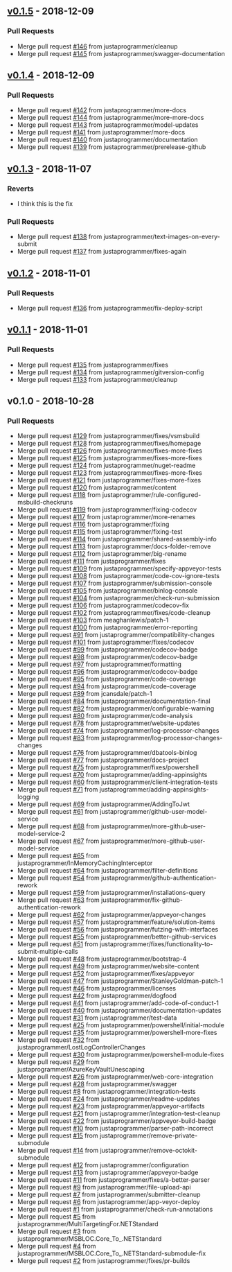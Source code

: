 
<a name="v0.1.5"></a>
## [v0.1.5] - 2018-12-09
### Pull Requests
- Merge pull request [#146](https://github.com/justaprogrammer/BCC-MSBuildLog/issues/146) from justaprogrammer/cleanup
- Merge pull request [#145](https://github.com/justaprogrammer/BCC-MSBuildLog/issues/145) from justaprogrammer/swagger-documentation


<a name="v0.1.4"></a>
## [v0.1.4] - 2018-12-09
### Pull Requests
- Merge pull request [#142](https://github.com/justaprogrammer/BCC-MSBuildLog/issues/142) from justaprogrammer/more-docs
- Merge pull request [#144](https://github.com/justaprogrammer/BCC-MSBuildLog/issues/144) from justaprogrammer/more-more-docs
- Merge pull request [#143](https://github.com/justaprogrammer/BCC-MSBuildLog/issues/143) from justaprogrammer/model-updates
- Merge pull request [#141](https://github.com/justaprogrammer/BCC-MSBuildLog/issues/141) from justaprogrammer/more-docs
- Merge pull request [#140](https://github.com/justaprogrammer/BCC-MSBuildLog/issues/140) from justaprogrammer/documentation
- Merge pull request [#139](https://github.com/justaprogrammer/BCC-MSBuildLog/issues/139) from justaprogrammer/prerelease-github


<a name="v0.1.3"></a>
## [v0.1.3] - 2018-11-07
### Reverts
- I think this is the fix

### Pull Requests
- Merge pull request [#138](https://github.com/justaprogrammer/BCC-MSBuildLog/issues/138) from justaprogrammer/text-images-on-every-submit
- Merge pull request [#137](https://github.com/justaprogrammer/BCC-MSBuildLog/issues/137) from justaprogrammer/fixes-again


<a name="v0.1.2"></a>
## [v0.1.2] - 2018-11-01
### Pull Requests
- Merge pull request [#136](https://github.com/justaprogrammer/BCC-MSBuildLog/issues/136) from justaprogrammer/fix-deploy-script


<a name="v0.1.1"></a>
## [v0.1.1] - 2018-11-01
### Pull Requests
- Merge pull request [#135](https://github.com/justaprogrammer/BCC-MSBuildLog/issues/135) from justaprogrammer/fixes
- Merge pull request [#134](https://github.com/justaprogrammer/BCC-MSBuildLog/issues/134) from justaprogrammer/gitversion-config
- Merge pull request [#133](https://github.com/justaprogrammer/BCC-MSBuildLog/issues/133) from justaprogrammer/cleanup


<a name="v0.1.0"></a>
## v0.1.0 - 2018-10-28
### Pull Requests
- Merge pull request [#129](https://github.com/justaprogrammer/BCC-MSBuildLog/issues/129) from justaprogrammer/fixes/vsmsbuild
- Merge pull request [#128](https://github.com/justaprogrammer/BCC-MSBuildLog/issues/128) from justaprogrammer/fixes/homepage
- Merge pull request [#126](https://github.com/justaprogrammer/BCC-MSBuildLog/issues/126) from justaprogrammer/fixes-more-fixes
- Merge pull request [#125](https://github.com/justaprogrammer/BCC-MSBuildLog/issues/125) from justaprogrammer/fixes-more-fixes
- Merge pull request [#124](https://github.com/justaprogrammer/BCC-MSBuildLog/issues/124) from justaprogrammer/nuget-readme
- Merge pull request [#123](https://github.com/justaprogrammer/BCC-MSBuildLog/issues/123) from justaprogrammer/fixes-more-fixes
- Merge pull request [#121](https://github.com/justaprogrammer/BCC-MSBuildLog/issues/121) from justaprogrammer/fixes-more-fixes
- Merge pull request [#120](https://github.com/justaprogrammer/BCC-MSBuildLog/issues/120) from justaprogrammer/content
- Merge pull request [#118](https://github.com/justaprogrammer/BCC-MSBuildLog/issues/118) from justaprogrammer/rule-configured-msbuild-checkruns
- Merge pull request [#119](https://github.com/justaprogrammer/BCC-MSBuildLog/issues/119) from justaprogrammer/fixing-codecov
- Merge pull request [#117](https://github.com/justaprogrammer/BCC-MSBuildLog/issues/117) from justaprogrammer/more-renames
- Merge pull request [#116](https://github.com/justaprogrammer/BCC-MSBuildLog/issues/116) from justaprogrammer/fixing
- Merge pull request [#115](https://github.com/justaprogrammer/BCC-MSBuildLog/issues/115) from justaprogrammer/fixing-test
- Merge pull request [#114](https://github.com/justaprogrammer/BCC-MSBuildLog/issues/114) from justaprogrammer/shared-assembly-info
- Merge pull request [#113](https://github.com/justaprogrammer/BCC-MSBuildLog/issues/113) from justaprogrammer/docs-folder-remove
- Merge pull request [#112](https://github.com/justaprogrammer/BCC-MSBuildLog/issues/112) from justaprogrammer/big-rename
- Merge pull request [#111](https://github.com/justaprogrammer/BCC-MSBuildLog/issues/111) from justaprogrammer/fixes
- Merge pull request [#109](https://github.com/justaprogrammer/BCC-MSBuildLog/issues/109) from justaprogrammer/specify-appveyor-tests
- Merge pull request [#108](https://github.com/justaprogrammer/BCC-MSBuildLog/issues/108) from justaprogrammer/code-cov-ignore-tests
- Merge pull request [#107](https://github.com/justaprogrammer/BCC-MSBuildLog/issues/107) from justaprogrammer/submission-console
- Merge pull request [#105](https://github.com/justaprogrammer/BCC-MSBuildLog/issues/105) from justaprogrammer/binlog-console
- Merge pull request [#104](https://github.com/justaprogrammer/BCC-MSBuildLog/issues/104) from justaprogrammer/check-run-submission
- Merge pull request [#106](https://github.com/justaprogrammer/BCC-MSBuildLog/issues/106) from justaprogrammer/codecov-fix
- Merge pull request [#102](https://github.com/justaprogrammer/BCC-MSBuildLog/issues/102) from justaprogrammer/fixes/code-cleanup
- Merge pull request [#103](https://github.com/justaprogrammer/BCC-MSBuildLog/issues/103) from meaghanlewis/patch-1
- Merge pull request [#100](https://github.com/justaprogrammer/BCC-MSBuildLog/issues/100) from justaprogrammer/error-reporting
- Merge pull request [#91](https://github.com/justaprogrammer/BCC-MSBuildLog/issues/91) from justaprogrammer/compatibility-changes
- Merge pull request [#101](https://github.com/justaprogrammer/BCC-MSBuildLog/issues/101) from justaprogrammer/fixes/codecov
- Merge pull request [#99](https://github.com/justaprogrammer/BCC-MSBuildLog/issues/99) from justaprogrammer/codecov-badge
- Merge pull request [#98](https://github.com/justaprogrammer/BCC-MSBuildLog/issues/98) from justaprogrammer/codecov-badge
- Merge pull request [#97](https://github.com/justaprogrammer/BCC-MSBuildLog/issues/97) from justaprogrammer/formatting
- Merge pull request [#96](https://github.com/justaprogrammer/BCC-MSBuildLog/issues/96) from justaprogrammer/codecov-badge
- Merge pull request [#95](https://github.com/justaprogrammer/BCC-MSBuildLog/issues/95) from justaprogrammer/code-coverage
- Merge pull request [#94](https://github.com/justaprogrammer/BCC-MSBuildLog/issues/94) from justaprogrammer/code-coverage
- Merge pull request [#89](https://github.com/justaprogrammer/BCC-MSBuildLog/issues/89) from jcansdale/patch-1
- Merge pull request [#84](https://github.com/justaprogrammer/BCC-MSBuildLog/issues/84) from justaprogrammer/documentation-final
- Merge pull request [#82](https://github.com/justaprogrammer/BCC-MSBuildLog/issues/82) from justaprogrammer/configurable-warning
- Merge pull request [#80](https://github.com/justaprogrammer/BCC-MSBuildLog/issues/80) from justaprogrammer/code-analysis
- Merge pull request [#78](https://github.com/justaprogrammer/BCC-MSBuildLog/issues/78) from justaprogrammer/website-updates
- Merge pull request [#74](https://github.com/justaprogrammer/BCC-MSBuildLog/issues/74) from justaprogrammer/log-processor-changes
- Merge pull request [#83](https://github.com/justaprogrammer/BCC-MSBuildLog/issues/83) from justaprogrammer/log-processor-changes-changes
- Merge pull request [#76](https://github.com/justaprogrammer/BCC-MSBuildLog/issues/76) from justaprogrammer/dbatools-binlog
- Merge pull request [#77](https://github.com/justaprogrammer/BCC-MSBuildLog/issues/77) from justaprogrammer/docs-project
- Merge pull request [#75](https://github.com/justaprogrammer/BCC-MSBuildLog/issues/75) from justaprogrammer/fixes/powershell
- Merge pull request [#70](https://github.com/justaprogrammer/BCC-MSBuildLog/issues/70) from justaprogrammer/adding-appinsights
- Merge pull request [#60](https://github.com/justaprogrammer/BCC-MSBuildLog/issues/60) from justaprogrammer/client-integration-tests
- Merge pull request [#71](https://github.com/justaprogrammer/BCC-MSBuildLog/issues/71) from justaprogrammer/adding-appinsights-logging
- Merge pull request [#69](https://github.com/justaprogrammer/BCC-MSBuildLog/issues/69) from justaprogrammer/AddingToJwt
- Merge pull request [#61](https://github.com/justaprogrammer/BCC-MSBuildLog/issues/61) from justaprogrammer/github-user-model-service
- Merge pull request [#68](https://github.com/justaprogrammer/BCC-MSBuildLog/issues/68) from justaprogrammer/more-github-user-model-service-2
- Merge pull request [#67](https://github.com/justaprogrammer/BCC-MSBuildLog/issues/67) from justaprogrammer/more-github-user-model-service
- Merge pull request [#65](https://github.com/justaprogrammer/BCC-MSBuildLog/issues/65) from justaprogrammer/InMemoryCachingInterceptor
- Merge pull request [#64](https://github.com/justaprogrammer/BCC-MSBuildLog/issues/64) from justaprogrammer/filter-definitions
- Merge pull request [#54](https://github.com/justaprogrammer/BCC-MSBuildLog/issues/54) from justaprogrammer/github-authentication-rework
- Merge pull request [#59](https://github.com/justaprogrammer/BCC-MSBuildLog/issues/59) from justaprogrammer/installations-query
- Merge pull request [#63](https://github.com/justaprogrammer/BCC-MSBuildLog/issues/63) from justaprogrammer/fix-github-authentication-rework
- Merge pull request [#62](https://github.com/justaprogrammer/BCC-MSBuildLog/issues/62) from justaprogrammer/appveyor-changes
- Merge pull request [#57](https://github.com/justaprogrammer/BCC-MSBuildLog/issues/57) from justaprogrammer/feature/solution-items
- Merge pull request [#56](https://github.com/justaprogrammer/BCC-MSBuildLog/issues/56) from justaprogrammer/futzing-with-interfaces
- Merge pull request [#55](https://github.com/justaprogrammer/BCC-MSBuildLog/issues/55) from justaprogrammer/better-github-services
- Merge pull request [#51](https://github.com/justaprogrammer/BCC-MSBuildLog/issues/51) from justaprogrammer/fixes/functionality-to-submit-multiple-calls
- Merge pull request [#48](https://github.com/justaprogrammer/BCC-MSBuildLog/issues/48) from justaprogrammer/bootstrap-4
- Merge pull request [#49](https://github.com/justaprogrammer/BCC-MSBuildLog/issues/49) from justaprogrammer/website-content
- Merge pull request [#52](https://github.com/justaprogrammer/BCC-MSBuildLog/issues/52) from justaprogrammer/fixes/appveyor
- Merge pull request [#47](https://github.com/justaprogrammer/BCC-MSBuildLog/issues/47) from justaprogrammer/StanleyGoldman-patch-1
- Merge pull request [#46](https://github.com/justaprogrammer/BCC-MSBuildLog/issues/46) from justaprogrammer/licenses
- Merge pull request [#42](https://github.com/justaprogrammer/BCC-MSBuildLog/issues/42) from justaprogrammer/dogfood
- Merge pull request [#41](https://github.com/justaprogrammer/BCC-MSBuildLog/issues/41) from justaprogrammer/add-code-of-conduct-1
- Merge pull request [#40](https://github.com/justaprogrammer/BCC-MSBuildLog/issues/40) from justaprogrammer/documentation-updates
- Merge pull request [#31](https://github.com/justaprogrammer/BCC-MSBuildLog/issues/31) from justaprogrammer/test-data
- Merge pull request [#25](https://github.com/justaprogrammer/BCC-MSBuildLog/issues/25) from justaprogrammer/powershell/initial-module
- Merge pull request [#35](https://github.com/justaprogrammer/BCC-MSBuildLog/issues/35) from justaprogrammer/powershell-more-fixes
- Merge pull request [#32](https://github.com/justaprogrammer/BCC-MSBuildLog/issues/32) from justaprogrammer/LostLogControllerChanges
- Merge pull request [#30](https://github.com/justaprogrammer/BCC-MSBuildLog/issues/30) from justaprogrammer/powershell-module-fixes
- Merge pull request [#29](https://github.com/justaprogrammer/BCC-MSBuildLog/issues/29) from justaprogrammer/AzureKeyVaultUnescaping
- Merge pull request [#26](https://github.com/justaprogrammer/BCC-MSBuildLog/issues/26) from justaprogrammer/web-core-integration
- Merge pull request [#28](https://github.com/justaprogrammer/BCC-MSBuildLog/issues/28) from justaprogrammer/swagger
- Merge pull request [#8](https://github.com/justaprogrammer/BCC-MSBuildLog/issues/8) from justaprogrammer/integration-tests
- Merge pull request [#24](https://github.com/justaprogrammer/BCC-MSBuildLog/issues/24) from justaprogrammer/readme-updates
- Merge pull request [#23](https://github.com/justaprogrammer/BCC-MSBuildLog/issues/23) from justaprogrammer/appveyor-artifacts
- Merge pull request [#21](https://github.com/justaprogrammer/BCC-MSBuildLog/issues/21) from justaprogrammer/integration-test-cleanup
- Merge pull request [#22](https://github.com/justaprogrammer/BCC-MSBuildLog/issues/22) from justaprogrammer/appveyor-build-badge
- Merge pull request [#10](https://github.com/justaprogrammer/BCC-MSBuildLog/issues/10) from justaprogrammer/parser-path-incorrect
- Merge pull request [#15](https://github.com/justaprogrammer/BCC-MSBuildLog/issues/15) from justaprogrammer/remove-private-submodule
- Merge pull request [#14](https://github.com/justaprogrammer/BCC-MSBuildLog/issues/14) from justaprogrammer/remove-octokit-submodule
- Merge pull request [#12](https://github.com/justaprogrammer/BCC-MSBuildLog/issues/12) from justaprogrammer/configuration
- Merge pull request [#13](https://github.com/justaprogrammer/BCC-MSBuildLog/issues/13) from justaprogrammer/appveyor-badge
- Merge pull request [#11](https://github.com/justaprogrammer/BCC-MSBuildLog/issues/11) from justaprogrammer/fixes/a-better-parser
- Merge pull request [#9](https://github.com/justaprogrammer/BCC-MSBuildLog/issues/9) from justaprogrammer/file-upload-api
- Merge pull request [#7](https://github.com/justaprogrammer/BCC-MSBuildLog/issues/7) from justaprogrammer/submitter-cleanup
- Merge pull request [#6](https://github.com/justaprogrammer/BCC-MSBuildLog/issues/6) from justaprogrammer/app-veyor-deploy
- Merge pull request [#1](https://github.com/justaprogrammer/BCC-MSBuildLog/issues/1) from justaprogrammer/check-run-annotations
- Merge pull request [#5](https://github.com/justaprogrammer/BCC-MSBuildLog/issues/5) from justaprogrammer/MultiTargetingFor.NETStandard
- Merge pull request [#3](https://github.com/justaprogrammer/BCC-MSBuildLog/issues/3) from justaprogrammer/MSBLOC.Core_To_.NETStandard
- Merge pull request [#4](https://github.com/justaprogrammer/BCC-MSBuildLog/issues/4) from justaprogrammer/MSBLOC.Core_To_.NETStandard-submodule-fix
- Merge pull request [#2](https://github.com/justaprogrammer/BCC-MSBuildLog/issues/2) from justaprogrammer/fixes/pr-builds


[Unreleased]: https://github.com/justaprogrammer/BCC-MSBuildLog/compare/v0.1.5...HEAD
[v0.1.5]: https://github.com/justaprogrammer/BCC-MSBuildLog/compare/v0.1.4...v0.1.5
[v0.1.4]: https://github.com/justaprogrammer/BCC-MSBuildLog/compare/v0.1.3...v0.1.4
[v0.1.3]: https://github.com/justaprogrammer/BCC-MSBuildLog/compare/v0.1.2...v0.1.3
[v0.1.2]: https://github.com/justaprogrammer/BCC-MSBuildLog/compare/v0.1.1...v0.1.2
[v0.1.1]: https://github.com/justaprogrammer/BCC-MSBuildLog/compare/v0.1.0...v0.1.1

